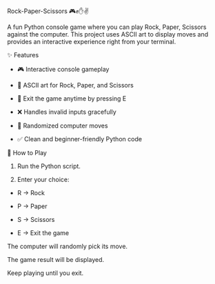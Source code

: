 Rock-Paper-Scissors 🎮✊✋✌️

A fun Python console game where you can play Rock, Paper, Scissors against the computer.
This project uses ASCII art to display moves and provides an interactive experience right from your terminal.

✨ Features

- 🎮 Interactive console gameplay

- 🎨 ASCII art for Rock, Paper, and Scissors

- 🚪 Exit the game anytime by pressing E

- ❌ Handles invalid inputs gracefully

- 🤖 Randomized computer moves

- ✅ Clean and beginner-friendly Python code

🚀 How to Play

1. Run the Python script.

2. Enter your choice:

  - R → Rock

  - P → Paper

  - S → Scissors

  - E → Exit the game

The computer will randomly pick its move.

The game result will be displayed.

Keep playing until you exit.
